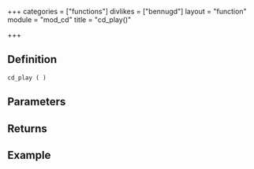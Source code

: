 +++
categories = ["functions"]
divlikes = ["bennugd"]
layout = "function"
module = "mod_cd"
title = "cd_play()"

+++

## Definition

    cd_play ( )

## Parameters

## Returns

## Example
